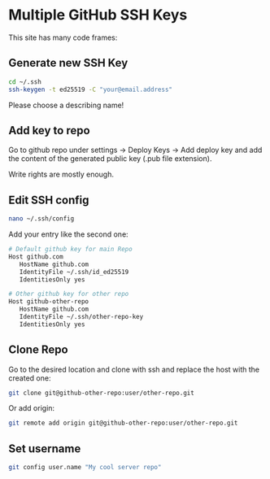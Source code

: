 # Multiple GitHub SSH Keys

This site has many code frames:

## Generate new SSH Key

```sh
cd ~/.ssh
ssh-keygen -t ed25519 -C "your@email.address"
```

Please choose a describing name!

## Add key to repo

Go to github repo under settings -> Deploy Keys -> Add deploy key and add the content of the generated public key (.pub file extension).

Write rights are mostly enough.

## Edit SSH config

```sh
nano ~/.ssh/config
```

Add your entry like the second one:

```sh
# Default github key for main Repo
Host github.com
   HostName github.com
   IdentityFile ~/.ssh/id_ed25519
   IdentitiesOnly yes

# Other github key for other repo
Host github-other-repo
   HostName github.com
   IdentityFile ~/.ssh/other-repo-key
   IdentitiesOnly yes
```

## Clone Repo

Go to the desired location and clone with ssh and replace the host with the created one:

```sh
git clone git@github-other-repo:user/other-repo.git
```

Or add origin:

```sh
git remote add origin git@github-other-repo:user/other-repo.git
```

## Set username

```sh
git config user.name "My cool server repo"
```
